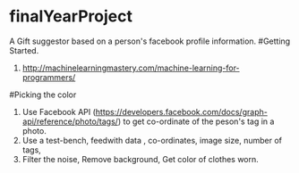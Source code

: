 # finalYearProject
A Gift suggestor based on a person's facebook profile information.
#Getting Started.
1. http://machinelearningmastery.com/machine-learning-for-programmers/


#Picking the color
1. Use Facebook API (https://developers.facebook.com/docs/graph-api/reference/photo/tags/) to get co-ordinate of the peson's tag in a photo.
2. Use a test-bench, feedwith data , co-ordinates, image size, number of tags, 
3. Filter the noise, Remove background, Get color of clothes worn.
